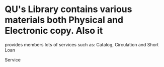 # QU's Library contains various materials both Physical and Electronic copy. Also it

provides members lots of services such as: Catalog, Circulation and Short Loan

Service
